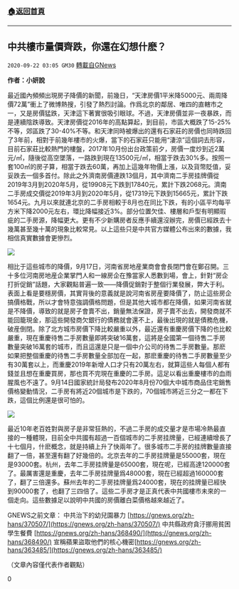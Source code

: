###  [:house:返回首頁](https://github.com/ourhimalayas/txt)
---

## 中共樓市量價齊跌，你還在幻想什麽？
`2020-09-22 03:05 GM30` [轉載自GNews](https://gnews.org/zh-hant/376106/)

**作者：小妍說**

最近國內頻頻出現房子降價的新聞，前幾日，“天津房價1平米降5000元、兩周降價72萬”衝上了微博熱搜，引發了熱烈討論。作爲北京的鄰居、唯四的直轄市之一，又是房價猛跌，天津這下著實很吸引眼球。不過，天津房價並非一夜暴跌，而是連續陰跌導致。天津房價從2016年的高點算起，到目前，市區大概跌了15-25%不等，郊區跌了30-40%不等。和天津同時被爆出的還有石家莊的房價也同時跌回了3年前，相對于前幾年樓市的火爆，當下的石家莊只能用“淒涼”這個詞去形容，目前石家莊比較熱門的樓盤，2017年10月份出台政策前夕，房價一度炒到近2萬元/㎡，隨後從高空墜落，一路跌到現在13500元/㎡，相當于跌去30%多。按照一套100㎡的房子算，相當于跌去60萬，再加上這幾年物價上漲，以及貨幣貶值，妥妥跌去一個多首付。除此之外濟南房價連跌13個月，其中濟南二手房挂牌價從2019年3月到2020年5月，從19908元下跌到17840元，累計下跌2068元。濟南二手房成交價從2019年3月到2020年5月，從17319元下跌到15665元，累計下跌1654元。九月以來就連北京的二手房相較于8月也在同比下跌，有的小區平均每平方米下降2000元左右，環比降幅接近3%。部分位置欠佳、樓層和戶型有明顯瑕疵的二手房源，降幅更大。更有不少新購房者反應手續還沒辦完，房價已經跌去十幾萬甚至幾十萬的現象比較常見。以上這些只是中共官方媒體公布出來的數據，我相信真實數據會更慘烈。

![](https://s3.amazonaws.com/gnews-media-offload/wp-content/uploads/2020/09/22025432/%E5%9B%BE%E7%89%871-65.jpg)

相比于這些城市的降價，9月17日，河南省房地産業商會會長閉門會在鄭召開。三十多位河南房地産企業掌門人和一線房企在豫當家人悉數到場，會上，針對“房企打折促銷”話題，大家觀點普遍一致——降價促銷對于整個行業發展，弊大于利。表面上看是要穩房價，其實背後的意義就是說河南省房産要降價了，防止這些房企搞價格戰，所以才會特意強調價格問題，但是其他大城市都在降價，如果河南省就是不降價，導致的就是房子會賣不出，銷量無法保證，房子賣不出去，開發商就不能回籠現金，那這些開發商欠銀行的債務就會還不上，最後出現的就是債務危機，破産倒閉。除了北方城市房價下降比較嚴重以外，最近還有重慶房價下降的也比較嚴重，現在重慶待售二手房數量即將突破16萬套，這將是全國第一個待售二手房數量突破16萬套的城市，而且這還是只是一個中介公司的待售二手房數量。那麽如果把整個重慶的待售二手房數量全部加在一起，那麽重慶的待售二手房數量至少有30萬套以上，而重慶2019年新增人口才只有20萬左右，就算這些人每個人都有錢並且想在重慶買房，那也買不完現在重慶的二手房。這足以看出重慶樓市的血雨腥風也不遠了。9月14日國家統計局發布2020年8月份70個大中城市商品住宅銷售價格變動情況，二手房有將近20個城市是下跌的，70個城市將近三分之一都在下跌，這個比例還是很可怕的。

![](https://s3.amazonaws.com/gnews-media-offload/wp-content/uploads/2020/09/22025709/%E5%9B%BE%E7%89%872-92.jpg)

最近10年老百姓對與房子是非常狂熱的，不過二手房的成交量才是市場冷熱最直接的一種體現，目前全中共國有超過一百個城市的二手房挂牌量，已經連續增長了十七個月，什麽概念，就是持續上升了快兩年了。很多城市二手房的挂牌數量直接翻了一倍，甚至還有翻了好幾倍的。北京去年的二手房挂牌量是55000套，現在是93000套。杭州，去年二手房挂牌量是65000套，現在呢，已經高達120000套了。最厲害還是重慶，去年二手房挂牌量爲48000套，現在已經超過160000套了，翻了三倍還多。蘇州去年的二手房挂牌量爲24000套，現在的挂牌量已經快到90000套了，也翻了三四倍了。這些二手房才是正真代表中共國樓市未來的一個走向。這些數據足以說明中共國的房價離白菜價格越來越近了。

GNEWS之前文章：
中共治下的幼兒園暴力 [https://gnews.org/zh-hans/370507/](https://gnews.org/zh-hans/370507/)
中共縣政府貪汙挪用貧困學生餐費 [https://gnews.org/zh-hans/368490/](https://gnews.org/zh-hans/368490/)
宣稱蘋果盜取他們的核心機密[https://gnews.org/zh-hans/363485/](https://gnews.org/zh-hans/363485/)

（文章內容僅代表作者觀點）

0
